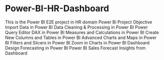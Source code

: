 # Power-BI-HR-Dashboard
This is the Power BI E2E project in HR domain
Power Bi Project Objective
Import Data in Power BI
Data Cleaning & Processing in Power BI
Power Query Editor
DAX in Power BI
Measures and Calculations in Power BI
Create New Columns and Tables in Power BI
Advanced Charts and Maps in Power BI
Filters and Slicers in Power BI
Zoom in Charts in Power BI
Dashboard Design
Forecasting in Power BI
Power BI Sales Forecast
Insights from Dashboard
